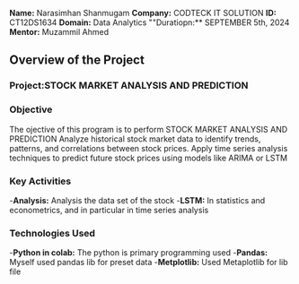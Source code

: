 **Name:** Narasimhan Shanmugam
**Company:** CODTECK IT SOLUTION
**ID:** CT12DS1634
**Domain:** Data Analytics
""Duratiopn:** SEPTEMBER 5th, 2024
**Mentor:** Muzammil Ahmed

## Overview of the Project

### Project:STOCK MARKET ANALYSIS AND PREDICTION

### Objective
The ojective of this program is to perform STOCK MARKET ANALYSIS AND PREDICTION Analyze historical stock market data to identify trends, patterns, and correlations between
stock prices. Apply time series analysis techniques to predict future stock prices using models like ARIMA or LSTM

### Key Activities
-**Analysis:** Analysis the data set of the stock
-**LSTM:** In statistics and econometrics, and in particular in time series analysis

 ### Technologies Used 
 -**Python in colab:** The python is primary programming used 
 -**Pandas:** Myself used pandas lib for preset data 
 -**Metplotlib:** Used Metaplotlib for lib file
 
